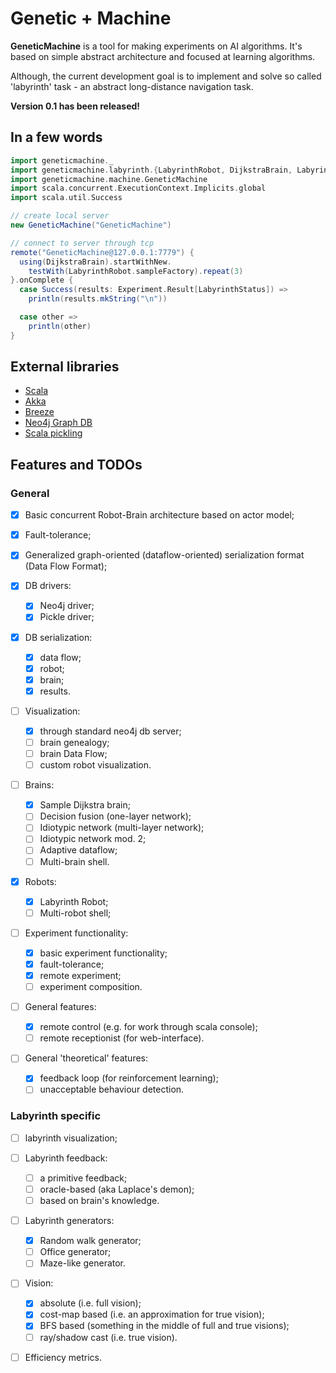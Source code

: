 # Genetic + Machine

**GeneticMachine** is a tool for making experiments on AI algorithms. It's based on simple abstract architecture and focused at learning algorithms.

Although, the current development goal is to implement and solve so called 'labyrinth' task - an abstract long-distance navigation task.

**Version 0.1 has been released!**

## In a few words
```scala
import geneticmachine._
import geneticmachine.labyrinth.{LabyrinthRobot, DijkstraBrain, LabyrinthStatus}
import geneticmachine.machine.GeneticMachine
import scala.concurrent.ExecutionContext.Implicits.global
import scala.util.Success

// create local server
new GeneticMachine("GeneticMachine")

// connect to server through tcp
remote("GeneticMachine@127.0.0.1:7779") {
  using(DijkstraBrain).startWithNew.
    testWith(LabyrinthRobot.sampleFactory).repeat(3)
}.onComplete {
  case Success(results: Experiment.Result[LabyrinthStatus]) =>
    println(results.mkString("\n"))

  case other =>
    println(other)
}
```

## External libraries
*  [Scala](http://www.scala-lang.org/)
*  [Akka](http://akka.io/)
*  [Breeze](https://github.com/scalanlp/breeze)
*  [Neo4j Graph DB](http://www.neo4j.org/)
*  [Scala pickling](https://github.com/scala/pickling)

## Features and TODOs

### General

- [x] Basic concurrent Robot-Brain architecture based on actor model;
- [x] Fault-tolerance;
- [x] Generalized graph-oriented (dataflow-oriented) serialization format (Data Flow Format);

- [x] DB drivers:
  - [x] Neo4j driver;
  - [x] Pickle driver;

- [x] DB serialization:
  - [x] data flow;
  - [x] robot;
  - [x] brain;
  - [x] results.

- [ ] Visualization:
  - [x] through standard neo4j db server;
  - [ ] brain genealogy;
  - [ ] brain Data Flow;
  - [ ] custom robot visualization.

- [ ] Brains:
  - [x] Sample Dijkstra brain;
  - [ ] Decision fusion (one-layer network);
  - [ ] Idiotypic network (multi-layer network);
  - [ ] Idiotypic network mod. 2;
  - [ ] Adaptive dataflow;
  - [ ] Multi-brain shell.

- [x] Robots:
  - [x] Labyrinth Robot;
  - [ ] Multi-robot shell;

- [ ] Experiment functionality:
  - [x] basic experiment functionality;
  - [x] fault-tolerance;
  - [x] remote experiment;
  - [ ] experiment composition.

- [ ] General features:
  - [x] remote control (e.g. for work through scala console);
  - [ ] remote receptionist (for web-interface).

- [ ] General 'theoretical' features:
  - [x] feedback loop (for reinforcement learning);
  - [ ] unacceptable behaviour detection.

### Labyrinth specific
- [ ] labyrinth visualization;

- [ ] Labyrinth feedback:
  - [ ] a primitive feedback;
  - [ ] oracle-based (aka Laplace's demon);
  - [ ] based on brain's knowledge.

- [ ] Labyrinth generators:
  - [x] Random walk generator;
  - [ ] Office generator;
  - [ ] Maze-like generator.

- [ ] Vision:
  - [x] absolute (i.e. full vision);
  - [x] cost-map based (i.e. an approximation for true vision);
  - [x] BFS based (something in the middle of full and true visions);
  - [ ] ray/shadow cast (i.e. true vision).

- [ ] Efficiency metrics.
